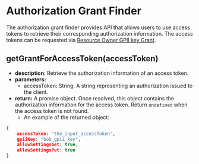 # Authorization Grant Finder

The authorization grant finder provides API that allows users to use access tokens to retrieve their corresponding
authorization information. The access tokens can be requested via [Resource Owner GPII key
Grant](https://wiki.gpii.net/w/GPII_OAuth_2_Guide#Resource_Owner_GPII_Key_Grant).

## getGrantForAccessToken(accessToken)

* **description**: Retrieve the authorization information of an access token.
* **parameters:**
  * accessToken: String. A string representing an authorization issued to the client.
* **return:** A promise object. Once resolved, this object contains the authorization information for the access token.
  Return `undefined` when the access token is not found.
  * An example of the returned object:

```JSON
{
    accessToken: "the_input_accessToken",
    gpiiKey: "bob_gpii_key",
    allowSettingsGet: true,
    allowSettingsPut: true
}
```
